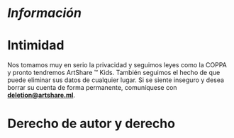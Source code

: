 # _Información_ 

#

#



# Intimidad  
Nos tomamos muy en serio la privacidad y seguimos leyes como la COPPA y pronto tendremos ArtShare ™ Kids. También seguimos el hecho de que puede eliminar sus datos de cualquier lugar. Si se siente inseguro y desea borrar su cuenta de forma permanente, comuníquese con **deletion@artshare.ml**. 


# Derecho de autor y derecho 



#

